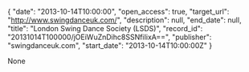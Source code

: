 {
  "date": "2013-10-14T10:00:00", 
  "open_access": true, 
  "target_url": "http://www.swingdanceuk.com/", 
  "description": null, 
  "end_date": null, 
  "title": "London Swing Dance Society (LSDS)", 
  "record_id": "20131014T100000/jOEiWuZnDihc8SSNfiIixA==", 
  "publisher": "swingdanceuk.com", 
  "start_date": "2013-10-14T10:00:00Z"
}

None